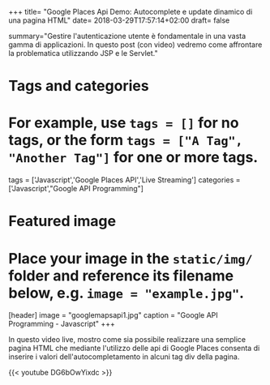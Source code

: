 +++
title= "Google Places Api Demo: Autocomplete e update dinamico di una pagina HTML"
date= 2018-03-29T17:57:14+02:00
draft= false




summary="Gestire l'autenticazione utente è fondamentale in una vasta gamma di applicazioni. In questo post (con video) vedremo come affrontare la problematica utilizzando JSP e le Servlet."

# Tags and categories
# For example, use `tags = []` for no tags, or the form `tags = ["A Tag", "Another Tag"]` for one or more tags.
tags = ['Javascript','Google Places API','Live Streaming']
categories = ['Javascript',"Google API Programming"]

# Featured image
# Place your image in the `static/img/` folder and reference its filename below, e.g. `image = "example.jpg"`.
[header]
image = "googlemapsapi1.jpg"
caption = "Google API Programming - Javascript"
+++

In questo video live, mostro come sia possibile realizzare una semplice pagina HTML che mediante l'utilizzo delle api di Google Places consenta di inserire i valori dell'autocompletamento in alcuni tag div della pagina.

{{< youtube DG6bOwYixdc >}}
